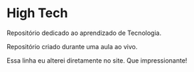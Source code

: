 # High Tech
 Repositório dedicado ao aprendizado de Tecnologia.
 
Repositório criado durante uma aula ao vivo.

Essa linha eu alterei diretamente no site. Que impressionante!

